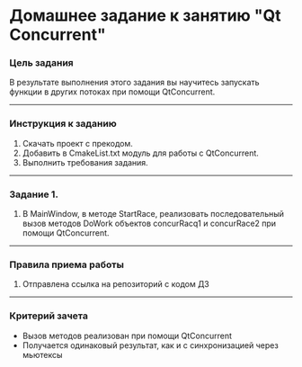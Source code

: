 # Домашнее задание к занятию "Qt Concurrent"

### Цель задания

В результате выполнения этого задания вы научитесь запускать функции в других потоках при помощи QtConcurrent.

------

### Инструкция к заданию

1. Скачать проект с прекодом.
2. Добавить в CmakeList.txt модуль для работы с QtConcurrent.
3. Выполнить требования задания.

------

### Задание 1. 

1. В MainWindow, в методе StartRace, реализовать последовательный вызов методов DoWork объектов concurRacq1 и concurRace2 при помощи QtConcurrent.

------

### Правила приема работы

1. Отправлена ссылка на репозиторий с кодом ДЗ

------

### Критерий зачета

* Вызов методов реализован при помощи QtConcurrent
* Получается одинаковый результат, как и с синхронизацией через мьютексы

